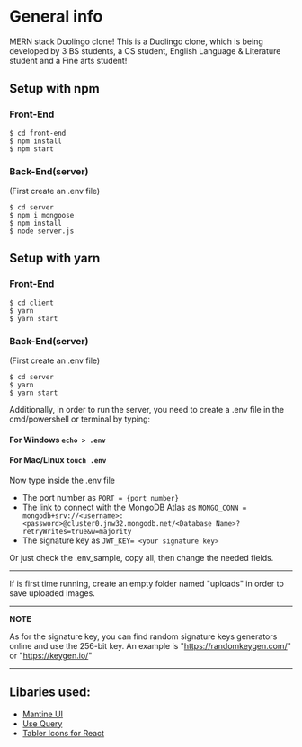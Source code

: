 # General info

MERN stack Duolingo clone! This is a Duolingo clone, which is being developed by 3 BS students, a CS student, English Language & Literature student and a Fine arts student!

## Setup with npm

### Front-End

```
$ cd front-end
$ npm install
$ npm start
```

### Back-End(server)

(First create an .env file)

```
$ cd server
$ npm i mongoose
$ npm install
$ node server.js
```

## Setup with yarn

### Front-End

```
$ cd client
$ yarn
$ yarn start
```

### Back-End(server)

(First create an .env file)

```
$ cd server
$ yarn
$ yarn start
```

Additionally, in order to run the server, you need to create a .env file in the cmd/powershell or terminal
by typing:

#### For Windows `echo > .env`

#### For Mac/Linux `touch .env`

Now type inside the .env file

- The port number as `PORT = {port number}`
- The link to connect with the MongoDB Atlas as `MONGO_CONN = mongodb+srv://<username>:<password>@cluster0.jnw32.mongodb.net/<Database Name>?retryWrites=true&w=majority`
- The signature key as `JWT_KEY= <your signature key>`

Or just check the .env_sample, copy all, then change the needed fields.

---
If is first time running, create an empty folder named "uploads" in order to save uploaded images.

---

**NOTE**

As for the signature key, you can find random signature keys generators online and use the 256-bit key.
An example is "https://randomkeygen.com/" or "https://keygen.io/"

---

## Libaries used:

- [Mantine UI](https://mantine.dev/)
- [Use Query ](https://react-query.tanstack.com/)
- [Tabler Icons for React](https://tabler-icons-react.vercel.app/)